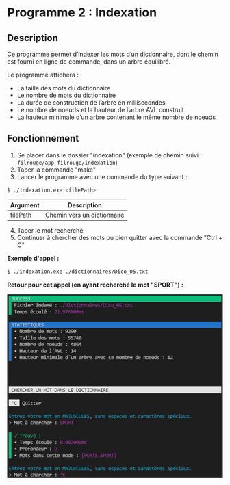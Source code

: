 # Programme 2 : Indexation
## Description
Ce programme permet d’indexer les mots d’un dictionnaire, dont le chemin est fourni en ligne de commande, dans un arbre équilibré.

Le programme affichera : 
-   La taille des mots du dictionnaire 
-   Le nombre de mots du dictionnaire
-   La durée de construction de l’arbre en millisecondes
-   Le nombre de noeuds et la hauteur de l’arbre AVL construit
-   La hauteur minimale d’un arbre contenant le même nombre de noeuds


## Fonctionnement
1. Se placer dans le dossier "indexation" (exemple de chemin suivi : `filrouge/app_filrouge/indexation`)
2. Taper la commande "make"
3. Lancer le programme avec une commande du type suivant :
```bash
$ ./indexation.exe <filePath> 
```
| Argument | Description | 
| - | - |
| filePath | Chemin vers un dictionnaire |

4. Taper le mot recherché
5. Continuer à chercher des mots ou bien quitter avec la commande "Ctrl + C"

__Exemple d'appel :__
```bash
$ ./indexation.exe ./dictionnaires/Dico_05.txt 
```

__Retour pour cet appel (en ayant recherché le mot "SPORT") :__

![Getting Started](image_indexation.png)